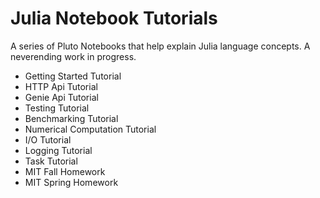 # Julia Notebook Tutorials

A series of Pluto Notebooks that help explain Julia language concepts. A neverending work in progress.

- Getting Started Tutorial
- HTTP Api Tutorial
- Genie Api Tutorial
- Testing Tutorial
- Benchmarking Tutorial
- Numerical Computation Tutorial
- I/O Tutorial
- Logging Tutorial
- Task Tutorial
- MIT Fall Homework
- MIT Spring Homework
